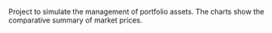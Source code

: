Project to simulate the management of portfolio assets. The charts show the comparative summary of market prices.
